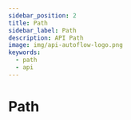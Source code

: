 ```yaml
---
sidebar_position: 2
title: Path
sidebar_label: Path
description: API Path
image: img/api-autoflow-logo.png
keywords:
  - path
  - api
---
```


# Path
